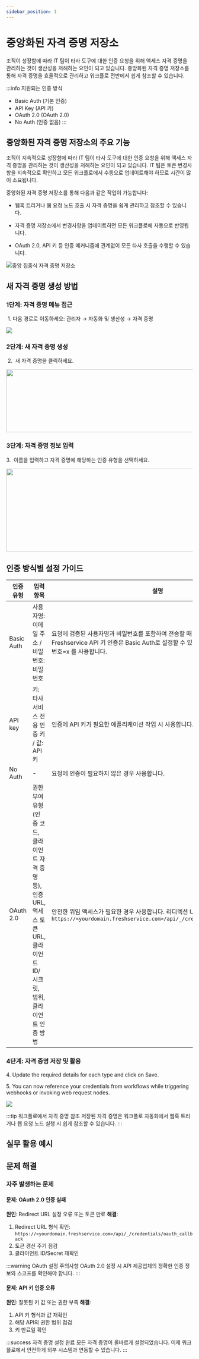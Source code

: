 ```yaml
---
sidebar_position: 1
---
```


# 중앙화된 자격 증명 저장소

조직이 성장함에 따라 IT 팀이 타사 도구에 대한 인증 요청을 위해 액세스 자격 증명을 관리하는 것이 생산성을 저해하는 요인이 되고 있습니다. 중앙화된 자격 증명 저장소를 통해 자격 증명을 효율적으로 관리하고 워크플로 전반에서 쉽게 참조할 수 있습니다.

:::info 지원되는 인증 방식
- Basic Auth (기본 인증)
- API Key (API 키)
- OAuth 2.0 (OAuth 2.0)
- No Auth (인증 없음)
:::

## 중앙화된 자격 증명 저장소의 주요 기능

<p dir="ltr" style={{ lineHeight: "1.38", marginBottom: "0pt" }}><span style={{ fontSize: "11pt", fontFamily: "Arial", color: "rgb(0, 0, 0)", fontWeight: "400" }}>조직이 지속적으로 성장함에 따라 IT 팀이 타사 도구에 대한 인증 요청을 위해 액세스 자격 증명을 관리하는 것이 생산성을 저해하는 요인이 되고 있습니다. IT 팀은 토큰 변경사항을 지속적으로 확인하고 모든 워크플로에서 수동으로 업데이트해야 하므로 시간이 많이 소요됩니다.</span></p>

<p dir="ltr" style={{ lineHeight: "1.38", marginBottom: "0pt" }}><span style={{ fontSize: "11pt", fontFamily: "Arial", color: "rgb(34, 34, 34)", fontWeight: "400" }}>중앙화된 자격 증명 저장소를 통해 다음과 같은 작업이 가능합니다:</span></p>

- <p dir="ltr" style={{ lineHeight: "1.38", marginBottom: "0pt" }}><span style={{ fontSize: "11pt", fontFamily: "Arial", color: "rgb(34, 34, 34)", fontWeight: "400" }}>웹훅 트리거나 웹 요청 노드 호출 시 자격 증명을 쉽게 관리하고 참조할 수 있습니다.</span></p>
- <p dir="ltr" style={{ lineHeight: "1.38", marginBottom: "0pt" }}><span style={{ fontSize: "11pt", fontFamily: "Arial", color: "rgb(34, 34, 34)", fontWeight: "400" }}>자격 증명 저장소에서 변경사항을 업데이트하면 모든 워크플로에 자동으로 반영됩니다.</span></p>
- <p dir="ltr" style={{ lineHeight: "1.38", marginBottom: "0pt" }}><span style={{ fontSize: "11pt", fontFamily: "Arial", color: "rgb(34, 34, 34)", fontWeight: "400" }}>OAuth 2.0, API 키 등 인증 메커니즘에 관계없이 모든 타사 호출을 수행할 수 있습니다.</span></p>

![중앙 집중식 자격 증명 저장소](https://s3.amazonaws.com/cdn.freshdesk.com/data/helpdesk/attachments/production/50004107965/original/A3Jr7tV_bglq3JtA8AtMYyLa9Ntakna19g.png?1636380532)

## 새 자격 증명 생성 방법

### 1단계: 자격 증명 메뉴 접근
<p dir="ltr" style={{ lineHeight: "1.38", marginBottom: "0pt" }}><span dir="ltr" style={{ fontSize: "11pt", fontFamily: "Arial", color: "rgb(0, 0, 0)", fontWeight: "400" }}>&nbsp;1. 다음 경로로 이동하세요:&nbsp;</span><span dir="ltr" style={{ fontSize: "11pt", fontFamily: "Arial", color: "rgb(0, 0, 0)", fontWeight: "700" }}>관리자 → 자동화 및 생산성 → 자격 증명</span></p>

<p><img src="https://s3.amazonaws.com/cdn.freshdesk.com/data/helpdesk/attachments/production/50007041296/original/VV9sTzUr0p2a4609QIMi6BqQa01eU1E-dA.jpeg?1669799653" style={{ width: "638px" }} className="fr-fil fr-dib" data-id="50007041296" data-attachment="[object Object]" /></p>

### 2단계: 새 자격 증명 생성
<p dir="ltr" style={{ lineHeight: "1.38", marginBottom: "0pt" }}><span dir="ltr" style={{ fontSize: "11pt", fontFamily: "Arial", color: "rgb(0, 0, 0)", fontWeight: "400" }}>&nbsp;2. &nbsp;</span><span dir="ltr" style={{ fontSize: "11pt", fontFamily: "Arial", color: "rgb(0, 0, 0)", fontWeight: "700" }}>새 자격 증명</span><span dir="ltr" style={{ fontSize: "11pt", fontFamily: "Arial", color: "rgb(0, 0, 0)", fontWeight: "400" }}>을 클릭하세요.</span></p>

<p dir="ltr" style={{ lineHeight: "1.38", marginBottom: "0pt" }}><span style={{ fontSize: "11pt", fontFamily: "Arial", color: "rgb(0, 0, 0)", fontWeight: "700" }}><span style={{ border: "none", display: "inline-block", overflow: "hidden", width: "624px", height: "169px" }}><img src="https://s3.amazonaws.com/cdn.freshdesk.com/data/helpdesk/attachments/production/50004108065/original/rQIsXHzex3aVKhY4sJH-YJesiTnv0vy1KA.png?1636381035" className="fr-fic fr-dii" data-attachment="[object Object]" data-id="50004108065" width="624" height="169" /></span></span></p>

### 3단계: 자격 증명 정보 입력
<p dir="ltr" style={{ lineHeight: "1.38", marginBottom: "0pt" }}><span dir="ltr" style={{ fontSize: "11pt", fontFamily: "Arial", color: "rgb(0, 0, 0)", fontWeight: "400" }}>3. &nbsp;</span><span style={{ fontSize: "11pt", fontFamily: "Arial", color: "rgb(0, 0, 0)", fontWeight: "700" }}>이름</span><span style={{ fontSize: "11pt", fontFamily: "Arial", color: "rgb(0, 0, 0)", fontWeight: "400" }}>을 입력하고 자격 증명에 해당하는&nbsp;</span><span style={{ fontSize: "11pt", fontFamily: "Arial", color: "rgb(0, 0, 0)", fontWeight: "700" }}>인증 유형</span><span style={{ fontSize: "11pt", fontFamily: "Arial", color: "rgb(0, 0, 0)", fontWeight: "400" }}>을 선택하세요.</span></p>

<p dir="ltr" style={{ lineHeight: "1.38", marginBottom: "0pt" }}><span style={{ fontSize: "11pt", fontFamily: "Arial", color: "rgb(0, 0, 0)", fontWeight: "400" }}><span style={{ border: "none", display: "inline-block", overflow: "hidden", width: "624px", height: "223px" }}><img src="https://s3.amazonaws.com/cdn.freshdesk.com/data/helpdesk/attachments/production/50004108077/original/y-8y0FFv3DblHg9sAl2Kx9TC2SxevqyO8Q.png?1636381132" className="fr-fic fr-dii" data-attachment="[object Object]" data-id="50004108077" width="624" height="223" /></span></span></p>

## 인증 방식별 설정 가이드

| 인증 유형 | 입력 항목 | 설명 |
| --- | --- | --- |
| Basic Auth | 사용자명: 이메일 주소 / 비밀번호: 비밀번호 | 요청에 검증된 사용자명과 비밀번호를 포함하여 전송할 때 사용합니다. 참고: Freshservice API 키 인증은 Basic Auth로 설정할 수 있으며, 사용자명=API 키, 비밀번호=x 를 사용합니다. |
| API key | 키: 타사 서비스 전용 인증 키 / 값: API 키 | 인증에 API 키가 필요한 애플리케이션 작업 시 사용합니다. |
| No Auth | - | 요청에 인증이 필요하지 않은 경우 사용합니다. |
| OAuth 2.0 | 권한 부여 유형(인증 코드, 클라이언트 자격 증명 등), 인증 URL, 액세스 토큰 URL, 클라이언트 ID/시크릿, 범위, 클라이언트 인증 방법 | 안전한 위임 액세스가 필요한 경우 사용합니다. 리디렉션 URL 예: `https://<yourdomain.freshservice.com>/api/_/credentials/oauth_callback` |

### 4단계: 자격 증명 저장 및 활용
<p dir="ltr" style={{ lineHeight: "1.38", marginBottom: "0pt" }}><span style={{ fontSize: "11pt", fontFamily: "Arial", color: "rgb(0, 0, 0)", fontWeight: "400" }}>4. Update the required details for each type and click on</span><span style={{ fontSize: "11pt", fontFamily: "Arial", color: "rgb(0, 0, 0)", fontWeight: "700" }}>&nbsp;Save.</span></p>

<p dir="ltr" style={{ lineHeight: "1.38", marginBottom: "0pt" }}><span style={{ fontSize: "11pt", fontFamily: "Arial", color: "rgb(0, 0, 0)", fontWeight: "400" }}>5. You can now&nbsp;</span><span style={{ fontSize: "11pt", fontFamily: "Arial", color: "rgb(0, 0, 0)", fontWeight: "700" }}>reference your credentials&nbsp;</span><span style={{ fontSize: "11pt", fontFamily: "Arial", color: "rgb(0, 0, 0)", fontWeight: "400" }}>from workflows while&nbsp;</span><span style={{ fontSize: "11pt", fontFamily: "Arial", color: "rgb(0, 0, 0)", fontWeight: "700" }}>triggering webhooks</span><span style={{ fontSize: "11pt", fontFamily: "Arial", color: "rgb(0, 0, 0)", fontWeight: "400" }}>&nbsp;or&nbsp;</span><span style={{ fontSize: "11pt", fontFamily: "Arial", color: "rgb(0, 0, 0)", fontWeight: "700" }}>invoking web request nodes.</span></p>

<p dir="ltr" style={{ lineHeight: "1.38", marginBottom: "0pt" }}><span dir="ltr" style={{ fontSize: "11pt", fontFamily: "Arial", color: "rgb(0, 0, 0)", fontWeight: "700" }}><img src="https://s3.amazonaws.com/cdn.freshdesk.com/data/helpdesk/attachments/production/50004108268/original/-ThscpPUKu-LSrjSeYXJtCpzaljzZsLd1w.png?1636382056" style={{ width: "500px" }} className="fr-fic fr-fil fr-dib" data-attachment="[object Object]" data-id="50004108268" /></span></p>

:::tip 워크플로에서 자격 증명 참조
저장된 자격 증명은 워크플로 자동화에서 웹훅 트리거나 웹 요청 노드 실행 시 쉽게 참조할 수 있습니다.
:::

## 실무 활용 예시

## 문제 해결

### 자주 발생하는 문제

#### 문제: OAuth 2.0 인증 실패
**원인**: Redirect URL 설정 오류 또는 토큰 만료
**해결**: 
1. Redirect URL 형식 확인: `https://<yourdomain.freshservice.com>/api/_/credentials/oauth_callback`
2. 토큰 갱신 주기 점검
3. 클라이언트 ID/Secret 재확인

:::warning OAuth 설정 주의사항
OAuth 2.0 설정 시 API 제공업체의 정확한 인증 정보와 스코프를 확인해야 합니다.
:::

#### 문제: API 키 인증 오류
**원인**: 잘못된 키 값 또는 권한 부족
**해결**:
1. API 키 형식과 값 재확인
2. 해당 API의 권한 범위 점검
3. 키 만료일 확인

:::success 자격 증명 설정 완료
모든 자격 증명이 올바르게 설정되었습니다. 이제 워크플로에서 안전하게 외부 시스템과 연동할 수 있습니다.
:::